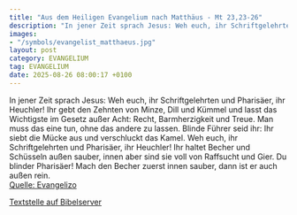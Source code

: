 ```yaml
---
title: "Aus dem Heiligen Evangelium nach Matthäus - Mt 23,23-26"
description: "In jener Zeit sprach Jesus: Weh euch, ihr Schriftgelehrten und Pharisäer, ihr Heuchler! Ihr gebt den Zehnten von Minze, Dill und Kümmel und lasst das Wichtigste im Gesetz außer Acht: Recht, Barmherzigkeit und Treue. Man muss das eine tun, ohne das andere zu lassen. Blinde Führer ...."
images:
- "/symbols/evangelist_matthaeus.jpg"
layout: post
category: EVANGELIUM
tag: EVANGELIUM
date: 2025-08-26 08:00:17 +0100
---
```

In jener Zeit sprach Jesus: Weh euch, ihr Schriftgelehrten und Pharisäer, ihr Heuchler! Ihr gebt den Zehnten von Minze, Dill und Kümmel und lasst das Wichtigste im Gesetz außer Acht: Recht, Barmherzigkeit und Treue. Man muss das eine tun, ohne das andere zu lassen.
Blinde Führer seid ihr: Ihr siebt die Mücke aus und verschluckt das Kamel.<!--more-->
Weh euch, ihr Schriftgelehrten und Pharisäer, ihr Heuchler! Ihr haltet Becher und Schüsseln außen sauber, innen aber sind sie voll von Raffsucht und Gier.
Du blinder Pharisäer! Mach den Becher zuerst innen sauber, dann ist er auch außen rein.<br>
[Quelle: Evangelizo](https://evangeliumtagfuertag.org/DE/gospel)

[Textstelle auf Bibelserver](https://www.bibleserver.com/EU/Matthäus23,23-26)
